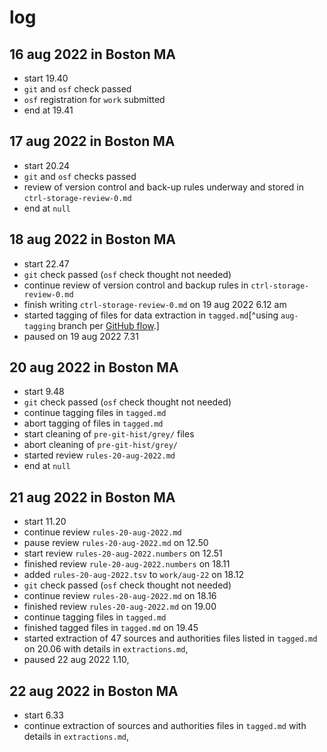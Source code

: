 # log

## 16 aug 2022 in Boston MA

- start 19.40
- `git` and `osf` check passed
- `osf` registration for `work` submitted
- end at 19.41

## 17 aug 2022 in Boston MA

- start 20.24
- `git` and `osf` checks passed
- review of version control and back-up rules underway and stored in `ctrl-storage-review-0.md`
- end at `null`

## 18 aug 2022 in Boston MA

- start 22.47
- `git` check passed (`osf` check thought not needed)
- continue review of version control and backup rules in `ctrl-storage-review-0.md`
- finish writing `ctrl-storage-review-0.md` on 19 aug 2022 6.12 am
- started tagging of files for data extraction in `tagged.md`[^using `aug-tagging` branch per [GitHub flow](https://docs.github.com/en/get-started/quickstart/github-flow).]
- paused on 19 aug 2022 7.31

## 20 aug 2022 in Boston MA

- start 9.48
- `git` check passed (`osf` check thought not needed)
- continue tagging files in `tagged.md`
- abort tagging of files in `tagged.md`
- start cleaning of `pre-git-hist/grey/` files
- abort cleaning of `pre-git-hist/grey/`
- started review `rules-20-aug-2022.md`
- end at `null`

## 21 aug 2022 in Boston MA

- start 11.20
- continue review `rules-20-aug-2022.md`
- pause review `rules-20-aug-2022.md` on 12.50
- start review `rules-20-aug-2022.numbers` on 12.51
- finished review `rule-20-aug-2022.numbers` on 18.11
- added `rules-20-aug-2022.tsv` to `work/aug-22` on 18.12
- `git` check passed (`osf` check thought not needed)
- continue review `rules-20-aug-2022.md` on 18.16
- finished review `rules-20-aug-2022.md` on 19.00
- continue tagging files in `tagged.md`
- finished tagged files in `tagged.md` on 19.45
- started extraction of 47 sources and authorities files listed in `tagged.md` on 20.06 with details in `extractions.md`,
- paused 22 aug 2022 1.10,

## 22 aug 2022 in Boston MA

- start 6.33
- continue extraction of sources and authorities files in `tagged.md` with details in `extractions.md`,